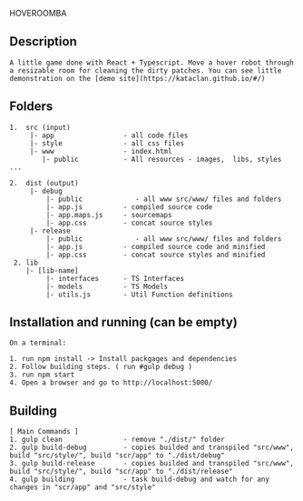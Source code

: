 HOVEROOMBA



Description
------------------------------------
    A little game done with React + Typescript. Move a hover robot through a resizable room for cleaning the dirty patches. You can see little demonstration on the [demo site](https://kataclan.github.io/#/) 

Folders 
------------------------------------
    1.  src (input)
         |- app                 - all code files
         |- style               - all css files
         |- www                 - index.html  
            |- public           - All resources - images,  libs, styles ...

    2.  dist (output)
         |- debug
             |- public             - all www src/www/ files and folders
             |- app.js          - compiled source code
             |- app.maps.js     - sourcemaps
             |- app.css         - concat source styles
         |- release
             |- public             - all www src/www/ files and folders
             |- app.js          - compiled source code and minified
             |- app.css         - concat source styles and minified
     2. lib  
        |- [lib-name] 
             |- interfaces      - TS Interfaces
             |- models          - TS Models
             |- utils.js        - Util Function definitions
    
Installation and running (can be empty)
------------------------------------
    On a terminal:

    1. run npm install -> Install packgages and dependencies
    2. Follow building steps. ( run #gulp debug )
    3. run npm start
    4. Open a browser and go to http://localhost:5000/

Building
-----------------------------------

    [ Main Commands ]    
    1. gulp clean               - remove "./dist/" folder
    2. gulp build-debug         - copies builded and transpiled "src/www", build "src/style/", build "scr/app" to "./dist/debug"   
    3. gulp build-release       - copies builded and transpiled "src/www", build "src/style/", build "scr/app" to "./dist/release" 
    4. gulp building            - task build-debug and watch for any changes in "scr/app" and "src/style"






